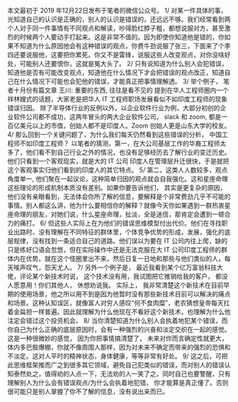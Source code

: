 本文最初于 2019 年12月22日发布于笔者的微信公众号。
1/ 对某一件具体的事，光知道自己的认识是正确的，别人的认识是错误的，还远远不够。我们经常看到两个人对于同一件事情有不同观点和解读，吵得脸红脖子粗，都想说服对方，甚至激烈的时候两个人要动手打起来。这是非常不值的。因为即使你知道他是错的，你如果不知道为什么原因他会有这种错误的观点，你费牛劲说服了张三，下面来了个李四还要说服他，这要把你累死。你又不是雷锋，说服这些人改变观点，对你没啥好处，可能别人还要恨你，这就是冤大头了。
2/ 只有说知道为什么别人会犯错误，知道他是否有可能改变观点，知道他在什么情况下才会把错误的观点改正，知道自己在什么情况下可能也会犯他的错误，才能真正把事情理解透。
3/ 举个例子， 笔者十月份有篇文章
王川: 重要的东西, 往往是看不见的
提到在华人工程师圈内一个祥林嫂式的话题，大家老是把华人 IT 工程师职场发展看似不如印度工程师的现象错误归因。
除了半导体行业的反例以外，以企业软件行业为例，大部分初创的企业软件公司都不成功，这两年冒头的两大企业软件公司， slack 和 zoom, 都是一百亿美元以上的市值，创始人都不是印度人。Zoom 创始人更是山东大学的校友。
4/ 那么回到一个关键问题了，为什么我们每天仍然看到这些错误的分析， 中国工程师不如印度工程师？ 以笔者的猜测，第一，在大公司基层工作的华裔工程师太多了，他们看不到自己行业之外的情况，也没有足够经历去了解行业的变迁历史。他们只看到一个客观现实，就是大的 IT 公司 印度人在管理层升迁很快，于是就把这个客观事实归他们看到的印度人的其它特点。
5/ 第二，这类人人数较多，观点角度单一, 他们聚在一起议论，这种简单归因的观点就会自我强化。这和星座命理这些理论的形成机制本质没有差别。如果你要告诉他们， 其实是更复杂的原因，他们没有亲眼看到，无法体会你所了解的信息，要解释是个非常费劲几乎不可能的事情。别人都这么讲，他为什么要相信你的解释？就像今天你如果遇到一群热衷星座命理的朋友，对她们说，什么星座命理，扯淡，全是迷信，那肯定会遭到一顿合力的痛打。
6/ 但这些人实际上在为他们的错误思维模型付出代价。他们在寻找职业出路时，没有理解在不同特征的群体里，个体竞争优势的形成，发展，强化的底层规律，没有找到一条适合自己的道路。他们误以为要在 IT 公司内往上爬，缺的只是练好口语会忽悠，但在实际操作中还是无法克服在大 IT 公司印度工程师的群体内在优势。就在这个怪圈里出不来，然后日复一日地和那些与他们类似的人，每天唉声叹气，怨天尤人。
7/ 另外一个例子是， 最近我看到某个亿万富翁科技大佬，评论某个新技术时说， 这个技术没有用，我试图把它推销给我的客户， 都没人愿意用！你们其他人， 休想劝说我。 实际上， 我非常清楚这个新技术在目前早期的使用场景，他之所以用不到是因为他暂时没有那些新技术目前可以解决的痛点和场景。这种认知误区，就像富人对穷人感叹“何不食肉糜”，老农猜想皇帝每天扛着金扁担一样普遍。因此就理解为什么他现在不看好这个新技术，也理解为什么他注定会错过这个投资机会。
8/ 当你清楚知道为什么别人会执着地犯某个错误，而你自己为什么正确的底层原因时，会有一种强烈的兴奋和淡定交织在一起的感觉。这是一种很微妙的感觉， 因为你把事情搞清楚了， 未来对你而言确定性就更大，体内多巴胺爆棚，你就不像周围人那样，因为对未来不确定而带来的强烈的恐惧和不淡定。这对人平时的精神状态，身体健康，等等非常有好处。
9/ 这之后，可把此思维框架推而广之到很多其它领域，避免自己犯类似的错误，而对别人的错误认知泰然处之，值得劝的人点一下，无法劝的人一笑了之。同时自己也要警醒，只有理解别人为什么会有错误观点/为什么会执着地犯错， 你才能算是真正懂了。否则很可能只是别人掌握了你不了解的信息，没有说出来而已。
